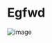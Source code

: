 # Egfwd
![image](https://user-images.githubusercontent.com/93586279/195574312-61edb189-2b93-4af9-bd70-caddf9d8e70e.png)
